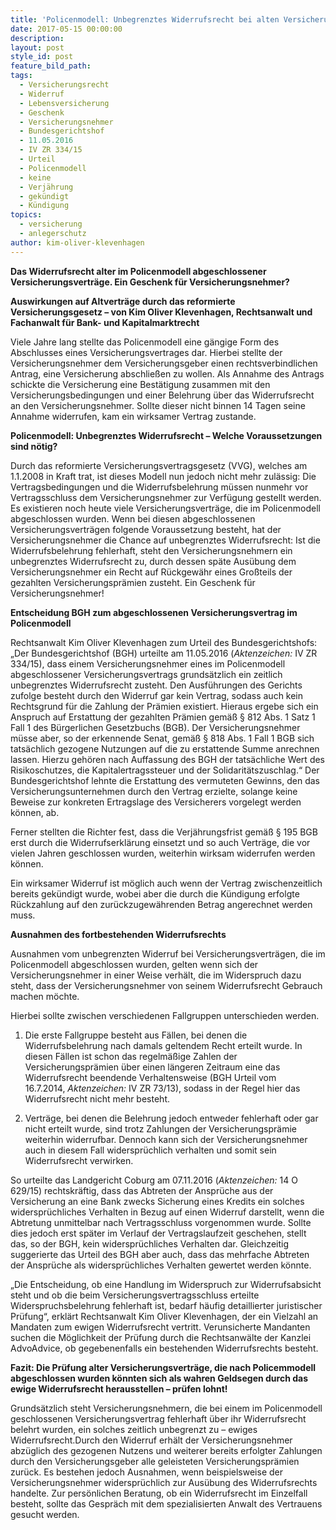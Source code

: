 ```yaml
---
title: 'Policenmodell: Unbegrenztes Widerrufsrecht bei alten Versicherungsverträgen?'
date: 2017-05-15 00:00:00
description:
layout: post
style_id: post
feature_bild_path:
tags:
  - Versicherungsrecht
  - Widerruf
  - Lebensversicherung
  - Geschenk
  - Versicherungsnehmer
  - Bundesgerichtshof
  - 11.05.2016
  - IV ZR 334/15
  - Urteil
  - Policenmodell
  - keine
  - Verjährung
  - gekündigt
  - Kündigung
topics:
  - versicherung
  - anlegerschutz
author: kim-oliver-klevenhagen
---
```



**Das Widerrufsrecht alter im Policenmodell abgeschlossener Versicherungsvertr&auml;ge. Ein Geschenk f&uuml;r Versicherungsnehmer?**

**Auswirkungen auf Altvertr&auml;ge durch das reformierte Versicherungsgesetz – von Kim Oliver Klevenhagen, Rechtsanwalt und Fachanwalt f&uuml;r Bank- und Kapitalmarktrecht**

Viele Jahre lang stellte das Policenmodell eine g&auml;ngige Form des Abschlusses eines Versicherungsvertrages dar. Hierbei stellte der Versicherungsnehmer dem Versicherungsgeber einen rechtsverbindlichen Antrag, eine Versicherung abschlie&szlig;en zu wollen. Als Annahme des Antrags schickte die Versicherung eine Best&auml;tigung zusammen mit den Versicherungsbedingungen und einer Belehrung &uuml;ber das Widerrufsrecht an den Versicherungsnehmer. Sollte dieser nicht binnen 14 Tagen seine Annahme widerrufen, kam ein wirksamer Vertrag zustande.&nbsp;

**Policenmodell: Unbegrenztes Widerrufsrecht – Welche Voraussetzungen sind n&ouml;tig?**

Durch das reformierte Versicherungsvertragsgesetz (VVG), welches am 1.1.2008 in Kraft trat, ist dieses Modell nun jedoch nicht mehr zul&auml;ssig: Die Vertragsbedingungen und die Widerrufsbelehrung m&uuml;ssen nunmehr vor Vertragsschluss dem Versicherungsnehmer zur Verf&uuml;gung gestellt werden. Es existieren noch heute viele Versicherungsvertr&auml;ge, die im Policenmodell abgeschlossen wurden. Wenn bei diesen abgeschlossenen Versicherungsvertr&auml;gen folgende Voraussetzung besteht, hat der Versicherungsnehmer die Chance auf unbegrenztes Widerrufsrecht: Ist die Widerrufsbelehrung fehlerhaft, steht den Versicherungsnehmern ein unbegrenztes Widerrufsrecht zu, durch dessen sp&auml;te Aus&uuml;bung dem Versicherungsnehmer ein Recht auf R&uuml;ckgew&auml;hr eines Gro&szlig;teils der gezahlten Versicherungspr&auml;mien zusteht. Ein Geschenk f&uuml;r Versicherungsnehmer!

**Entscheidung BGH zum abgeschlossenen Versicherungsvertrag im Policenmodell**

Rechtsanwalt Kim Oliver Klevenhagen zum Urteil des Bundesgerichtshofs: „Der Bundesgerichtshof (BGH) urteilte am 11.05.2016 (*Aktenzeichen:*&nbsp;IV ZR 334/15), dass einem Versicherungsnehmer eines im Policenmodell abgeschlossener Versicherungsvertrags grunds&auml;tzlich ein zeitlich unbegrenztes Widerrufsrecht zusteht. Den Ausf&uuml;hrungen des Gerichts zufolge besteht durch den Widerruf gar kein Vertrag, sodass auch kein Rechtsgrund f&uuml;r die Zahlung der Pr&auml;mien existiert. Hieraus ergebe sich ein Anspruch auf Erstattung der gezahlten Pr&auml;mien gem&auml;&szlig; &sect; 812 Abs. 1 Satz 1 Fall 1 des B&uuml;rgerlichen Gesetzbuchs (BGB). Der Versicherungsnehmer m&uuml;sse aber, so der erkennende Senat, gem&auml;&szlig; &sect; 818 Abs. 1 Fall 1 BGB sich tats&auml;chlich gezogene Nutzungen auf die zu erstattende Summe anrechnen lassen. Hierzu geh&ouml;ren nach Auffassung des BGH der tats&auml;chliche Wert des Risikoschutzes, die Kapitalertragssteuer und der Solidarit&auml;tszuschlag.“ Der Bundesgerichtshof lehnte die Erstattung des vermuteten Gewinns, den das Versicherungsunternehmen durch den Vertrag erzielte, solange keine Beweise zur konkreten Ertragslage des Versicherers vorgelegt werden k&ouml;nnen, ab.

Ferner stellten die Richter fest, dass die Verj&auml;hrungsfrist gem&auml;&szlig; &sect; 195 BGB erst durch die Widerrufserkl&auml;rung einsetzt und so auch Vertr&auml;ge, die vor vielen Jahren geschlossen wurden, weiterhin wirksam widerrufen werden k&ouml;nnen.&nbsp;

Ein wirksamer Widerruf ist m&ouml;glich auch wenn der Vertrag zwischenzeitlich bereits gek&uuml;ndigt wurde, wobei aber die durch die K&uuml;ndigung erfolgte R&uuml;ckzahlung auf den zur&uuml;ckzugew&auml;hrenden Betrag angerechnet werden muss.

**Ausnahmen des fortbestehenden Widerrufsrechts**

Ausnahmen vom unbegrenzten Widerruf bei Versicherungsvertr&auml;gen, die im Policenmodell abgeschlossen wurden, gelten wenn sich der Versicherungsnehmer in einer Weise verh&auml;lt, die im Widerspruch dazu steht, dass der Versicherungsnehmer von seinem Widerrufsrecht Gebrauch machen m&ouml;chte.&nbsp;

Hierbei sollte zwischen verschiedenen Fallgruppen unterschieden werden.&nbsp;

1. Die erste Fallgruppe besteht aus F&auml;llen, bei denen die Widerrufsbelehrung nach damals geltendem Recht erteilt wurde. In diesen F&auml;llen ist schon das regelm&auml;&szlig;ige Zahlen der Versicherungspr&auml;mien &uuml;ber einen l&auml;ngeren Zeitraum eine das Widerrufsrecht beendende Verhaltensweise (BGH Urteil vom 16.7.2014,&nbsp;*Aktenzeichen:*&nbsp;IV ZR 73/13), sodass in der Regel hier das Widerrufsrecht nicht mehr besteht.&nbsp;

2. Vertr&auml;ge, bei denen die Belehrung jedoch entweder fehlerhaft oder gar nicht erteilt wurde, sind trotz Zahlungen der Versicherungspr&auml;mie weiterhin widerrufbar. Dennoch kann sich der Versicherungsnehmer auch in diesem Fall widerspr&uuml;chlich verhalten und somit sein Widerrufsrecht verwirken.&nbsp;

So urteilte das Landgericht Coburg am 07.11.2016 (*Aktenzeichen:*&nbsp;14 O 629/15) rechtskr&auml;ftig, dass das Abtreten der Anspr&uuml;che aus der Versicherung an eine Bank zwecks Sicherung eines Kredits ein solches widerspr&uuml;chliches Verhalten in Bezug auf einen Widerruf darstellt, wenn die Abtretung unmittelbar nach Vertragsschluss vorgenommen wurde. Sollte dies jedoch erst sp&auml;ter im Verlauf der Vertragslaufzeit geschehen, stellt das, so der BGH, kein widerspr&uuml;chliches Verhalten dar. Gleichzeitig suggerierte das Urteil des BGH aber auch, dass das mehrfache Abtreten der Anspr&uuml;che als widerspr&uuml;chliches Verhalten gewertet werden k&ouml;nnte.&nbsp;

„Die Entscheidung, ob eine Handlung im Widerspruch zur Widerrufsabsicht steht und ob die beim Versicherungsvertragsschluss erteilte Widerspruchsbelehrung fehlerhaft ist, bedarf h&auml;ufig detaillierter juristischer Pr&uuml;fung“, erkl&auml;rt Rechtsanwalt Kim Oliver Klevenhagen, der ein Vielzahl an Mandaten zum ewigen Widerrufsrecht vertritt. Verunsicherte Mandanten suchen die M&ouml;glichkeit der Pr&uuml;fung durch die Rechtsanw&auml;lte der Kanzlei AdvoAdvice, ob gegebenenfalls ein bestehenden Widerrufsrechts besteht.

**Fazit: Die Pr&uuml;fung alter Versicherungsvertr&auml;ge, die nach Policemmodell abgeschlossen wurden k&ouml;nnten sich als wahren Geldsegen durch das ewige Widerrufsrecht herausstellen – pr&uuml;fen lohnt!**

Grunds&auml;tzlich steht Versicherungsnehmern, die bei einem im Policenmodell geschlossenen Versicherungsvertrag fehlerhaft &uuml;ber ihr Widerrufsrecht belehrt wurden, ein solches zeitlich unbegrenzt zu – ewiges Widerrufsrecht.Durch den Widerruf erh&auml;lt der Versicherungsnehmer abz&uuml;glich des gezogenen Nutzens und weiterer bereits erfolgter Zahlungen durch den Versicherungsgeber alle geleisteten Versicherungspr&auml;mien zur&uuml;ck. Es bestehen jedoch Ausnahmen, wenn beispielsweise der Versicherungsnehmer widerspr&uuml;chlich zur Aus&uuml;bung des Widerrufsrechts handelte. Zur pers&ouml;nlichen Beratung, ob ein Widerrufsrecht im Einzelfall besteht, sollte das Gespr&auml;ch mit dem spezialisierten Anwalt des Vertrauens gesucht werden.